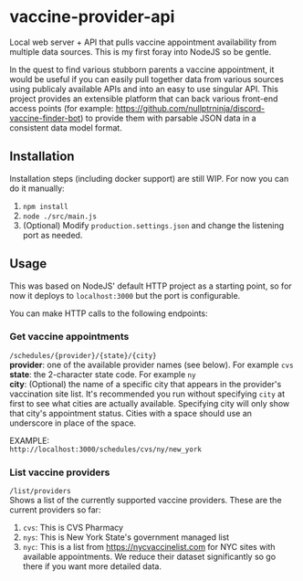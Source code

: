 # vaccine-provider-api
Local web server + API that pulls vaccine appointment availability from multiple data sources. This is my first foray into NodeJS so be gentle.

In the quest to find various stubborn parents a vaccine appointment, it would be useful if you can easily pull together data from various sources using publicaly available APIs and into an easy to use singular API. This project provides an extensible platform that can back various front-end access points (for example: https://github.com/nullptrninja/discord-vaccine-finder-bot) to provide them with parsable JSON data in a consistent data model format.

## Installation
Installation steps (including docker support) are still WIP. For now you can do it manually:
1. `npm install`
2. `node ./src/main.js`
3. (Optional) Modify `production.settings.json` and change the listening port as needed.

## Usage
This was based on NodeJS' default HTTP project as a starting point, so for now it deploys to `localhost:3000` but the port is configurable.

You can make HTTP calls to the following endpoints:

### Get vaccine appointments
`/schedules/{provider}/{state}/{city}`  
**provider**: one of the available provider names (see below). For example `cvs`  
**state**: the 2-character state code. For example `ny`  
**city**: (Optional) the name of a specific city that appears in the provider's vaccination site list. It's recommended you run without specifying `city` at first to see what cities are actually available. Specifying city will only show that city's appointment status. Cities with a space should use an underscore in place of the space.
  
EXAMPLE:  
`http://localhost:3000/schedules/cvs/ny/new_york`  

### List vaccine providers  
`/list/providers`  
Shows a list of the currently supported vaccine providers. These are the current providers so far:  
1. `cvs`: This is CVS Pharmacy
2. `nys`: This is New York State's government managed list
3. `nyc`: This is a list from https://nycvaccinelist.com for NYC sites with available appointments. We reduce their dataset significantly so go there if you want more detailed data.
